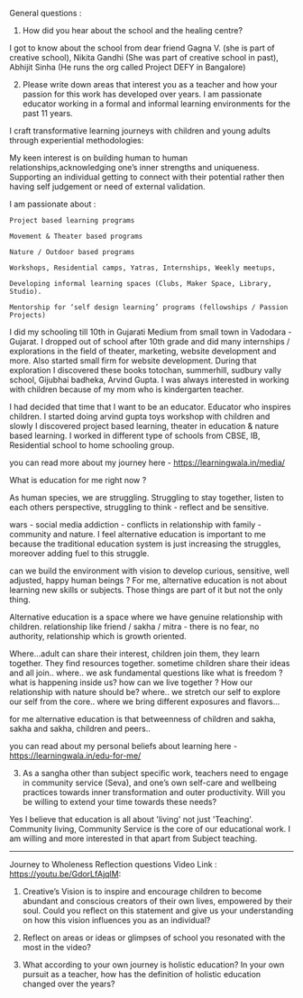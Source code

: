 General questions :

1. How did you hear about the school and the healing centre?

I got to know about the school from dear friend Gagna V. (she is part of creative school), Nikita Gandhi (She was part of creative school in past), Abhijit Sinha (He runs the org called Project DEFY in Bangalore)


2. Please write down areas that interest you as a teacher and how your passion for
this work has developed over years.
I am passionate educator working in a formal and informal learning environments for the past 11 years.

I craft transformative learning journeys with children and young adults through experiential methodologies:

My keen interest is on building human to human relationships,acknowledging one’s inner strengths and uniqueness. Supporting an individual getting to connect with their potential rather then having self judgement or need of external validation.

I am passionate about :

    Project based learning programs

    Movement & Theater based programs

    Nature / Outdoor based programs

    Workshops, Residential camps, Yatras, Internships, Weekly meetups,

    Developing informal learning spaces (Clubs, Maker Space, Library, Studio).

    Mentorship for ‘self design learning’ programs (fellowships / Passion Projects)


I did my schooling till 10th in Gujarati Medium from small town in Vadodara - Gujarat. 
I dropped out of school after 10th grade and did many internships / explorations in the field of theater, marketing, website development and more. Also started small firm for website development. During that exploration I discovered these books totochan, summerhill, sudbury vally school, Gijubhai badheka, Arvind Gupta. I was always interested in working with children because of my mom who is kindergarten teacher. 

I had decided that time that I want to be an educator. Educator who inspires children. I started doing arvind gupta toys workshop with children and slowly I discovered project based learning, theater in education & nature based learning. I worked in different type of schools from CBSE, IB, Residential school to home schooling group. 

you can read more about my journey here - https://learningwala.in/media/


What is education for me right now ?

As human species, we are struggling. Struggling to stay together, listen to each others perspective, struggling to think - reflect and be sensitive.

wars - social media addiction - conflicts in relationship with family - community and nature. I feel alternative education is important to me because the traditional education system is just increasing the struggles, moreover adding fuel to this struggle.

can we build the environment with vision to develop curious, sensitive, well adjusted, happy human beings ? For me, alternative education is not about learning new skills or subjects. Those things are part of it but not the only thing.

Alternative education is a space where we have genuine relationship with children. relationship like friend / sakha / mitra - there is no fear, no authority, relationship which is growth oriented.

Where…adult can share their interest, children join them, they learn together. They find resources together. sometime children share their ideas and all join.. where.. we ask fundamental questions like what is freedom ? what is happening inside us? how can we live together ? How our relationship with nature should be? where.. we stretch our self to explore our self from the core.. where we bring different exposures and flavors…

for me alternative education is that betweenness of children and sakha, sakha and sakha, children and peers..

you can read about my personal beliefs about learning here - https://learningwala.in/edu-for-me/

3. As a sangha other than subject specific work, teachers need to engage in
community service (Seva), and one’s own self-care and wellbeing practices
towards inner transformation and outer productivity. Will you be willing to
extend your time towards these needs?

Yes I believe that education is all about 'living' not just 'Teaching'. Community living, Community Service is the core of our educational work.
I am willing and more interested in that apart from Subject teaching. 

-------

Journey to Wholeness Reflection questions
Video Link : https://youtu.be/GdorLfAjqlM:

1. Creative’s Vision is to inspire and encourage children to become abundant and
conscious creators of their own lives, empowered by their soul. Could you reflect
on this statement and give us your understanding on how this vision influences
you as an individual?


2. Reflect on areas or ideas or glimpses of school you resonated with the most in
the video?


3. What according to your own journey is holistic education? In your own pursuit as
a teacher, how has the definition of holistic education changed over the years?